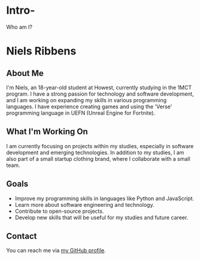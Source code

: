 # Intro-
Who am I? 
# Niels Ribbens

## About Me
I'm Niels, an 18-year-old student at Howest, currently studying in the 1MCT program. I have a strong passion for technology and software development, and I am working on expanding my skills in various programming languages. I have experience creating games and using the 'Verse' programming language in UEFN (Unreal Engine for Fortnite).

## What I'm Working On
I am currently focusing on projects within my studies, especially in software development and emerging technologies. In addition to my studies, I am also part of a small startup clothing brand, where I collaborate with a small team.

## Goals
- Improve my programming skills in languages like Python and JavaScript.
- Learn more about software engineering and technology.
- Contribute to open-source projects.
- Develop new skills that will be useful for my studies and future career.

## Contact
You can reach me via [my GitHub profile](https://github.com/NielsRibbens).
